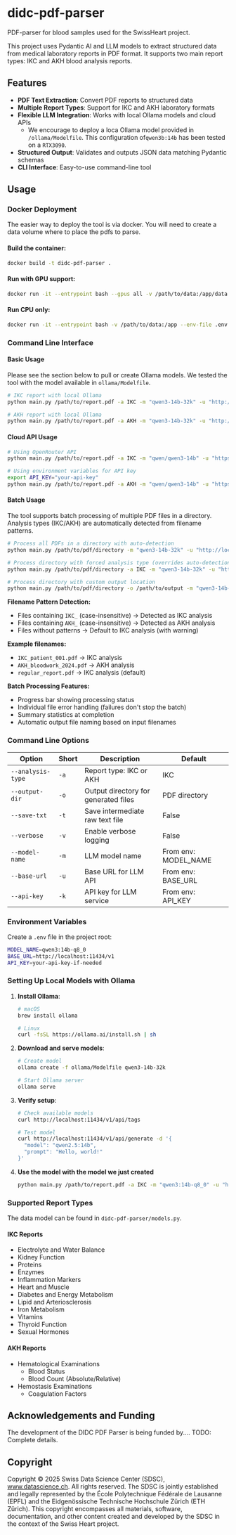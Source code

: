 # didc-pdf-parser

PDF-parser for blood samples used for the SwissHeart project.

This project uses Pydantic AI and LLM models to extract structured data from medical laboratory reports in PDF format. It supports two main report types: IKC and AKH blood analysis reports.

## Features

- **PDF Text Extraction**: Convert PDF reports to structured data
- **Multiple Report Types**: Support for IKC and AKH laboratory formats
- **Flexible LLM Integration**: Works with local Ollama models and cloud APIs
    - We encourage to deploy a loca Ollama model provided in `/ollama/Modelfile`. This configuration of`qwen3b:14b` has been tested on a `RTX3090`.
- **Structured Output**: Validates and outputs JSON data matching Pydantic schemas
- **CLI Interface**: Easy-to-use command-line tool

## Usage

### Docker Deployment

The easier way to deploy the tool is via docker. You will need to create a data volume where to place the pdfs to parse. 

#### Build the container:

```bash
docker build -t didc-pdf-parser .
```

#### Run with GPU support:

```bash
docker run -it --entrypoint bash --gpus all -v /path/to/data:/app/data --env-file .env didc-pdf-parser
```

#### Run CPU only:

```bash
docker run -it --entrypoint bash -v /path/to/data:/app --env-file .env didc-pdf-parser
```

### Command Line Interface

#### Basic Usage

Please see the section below to pull or create Ollama models. We tested the tool with the model available in `ollama/Modelfile`.

```bash
# IKC report with local Ollama
python main.py /path/to/report.pdf -a IKC -m "qwen3-14b-32k" -u "http://localhost:11434/v1" --save-txt --verbose

# AKH report with local Ollama
python main.py /path/to/report.pdf -a AKH -m "qwen3-14b-32k" -u "http://localhost:11434/v1" --save-txt --verbose
```

#### Cloud API Usage

```bash
# Using OpenRouter API
python main.py /path/to/report.pdf -a IKC -m "qwen/qwen3-14b" -u "https://openrouter.ai/api/v1" -k "your-api-key" --save-txt --verbose

# Using environment variables for API key
export API_KEY="your-api-key"
python main.py /path/to/report.pdf -a AKH -m "qwen/qwen3-14b" -u "https://openrouter.ai/api/v1" --save-txt --verbose
```

#### Batch Usage

The tool supports batch processing of multiple PDF files in a directory. Analysis types (IKC/AKH) are automatically detected from filename patterns.

```bash
# Process all PDFs in a directory with auto-detection
python main.py /path/to/pdf/directory -m "qwen3-14b-32k" -u "http://localhost:11434/v1" --save-txt --verbose

# Process directory with forced analysis type (overrides auto-detection)
python main.py /path/to/pdf/directory -a IKC -m "qwen3-14b-32k" -u "http://localhost:11434/v1"

# Process directory with custom output location
python main.py /path/to/pdf/directory -o /path/to/output -m "qwen3-14b-32k" -u "http://localhost:11434/v1"
```

**Filename Pattern Detection:**
- Files containing `IKC_` (case-insensitive) → Detected as IKC analysis
- Files containing `AKH_` (case-insensitive) → Detected as AKH analysis
- Files without patterns → Default to IKC analysis (with warning)

**Example filenames:**
- `IKC_patient_001.pdf` → IKC analysis
- `AKH_bloodwork_2024.pdf` → AKH analysis
- `regular_report.pdf` → IKC analysis (default)

**Batch Processing Features:**
- Progress bar showing processing status
- Individual file error handling (failures don't stop the batch)
- Summary statistics at completion
- Automatic output file naming based on input filenames


### Command Line Options

| Option | Short | Description | Default |
|--------|-------|-------------|---------|
| `--analysis-type` | `-a` | Report type: IKC or AKH | IKC |
| `--output-dir` | `-o` | Output directory for generated files | PDF directory |
| `--save-txt` | `-t` | Save intermediate raw text file | False |
| `--verbose` | `-v` | Enable verbose logging | False |
| `--model-name` | `-m` | LLM model name | From env: MODEL_NAME |
| `--base-url` | `-u` | Base URL for LLM API | From env: BASE_URL |
| `--api-key` | `-k` | API key for LLM service | From env: API_KEY |

### Environment Variables

Create a `.env` file in the project root:

```bash
MODEL_NAME=qwen3:14b-q8_0
BASE_URL=http://localhost:11434/v1
API_KEY=your-api-key-if-needed
```

### Setting Up Local Models with Ollama

1. **Install Ollama**:
   ``` bash
   # macOS
   brew install ollama
   
   # Linux
   curl -fsSL https://ollama.ai/install.sh | sh
   ```

2. **Download and serve models**:
   ``` bash
   # Create model
   ollama create -f ollama/Modelfile qwen3-14b-32k
   
   # Start Ollama server
   ollama serve
   ```

3. **Verify setup**:
   ```bash
   # Check available models
   curl http://localhost:11434/v1/api/tags
   
   # Test model
   curl http://localhost:11434/v1/api/generate -d '{
     "model": "qwen2.5:14b",
     "prompt": "Hello, world!"
   }'
   ```

4. **Use the model with the model we just created**

    ```bash
    python main.py /path/to/report.pdf -a IKC -m "qwen3:14b-q8_0" -u "http://localhost:11434/v1" --save-txt --verbose
    ```

### Supported Report Types

The data model can be found in `didc-pdf-parser/models.py`.

#### IKC Reports

- Electrolyte and Water Balance
- Kidney Function
- Proteins
- Enzymes
- Inflammation Markers
- Heart and Muscle
- Diabetes and Energy Metabolism
- Lipid and Arteriosclerosis
- Iron Metabolism
- Vitamins
- Thyroid Function
- Sexual Hormones

#### AKH Reports

- Hematological Examinations
  - Blood Status
  - Blood Count (Absolute/Relative)
- Hemostasis Examinations
  - Coagulation Factors

## Acknowledgements and Funding
The development of the DIDC PDF Parser is being funded by.... TODO: Complete details. 


## Copyright
Copyright © 2025 Swiss Data Science Center (SDSC), www.datascience.ch. All rights reserved. The SDSC is jointly established and legally represented by the École Polytechnique Fédérale de Lausanne (EPFL) and the Eidgenössische Technische Hochschule Zürich (ETH Zürich). This copyright encompasses all materials, software, documentation, and other content created and developed by the SDSC in the context of the Swiss Heart project.